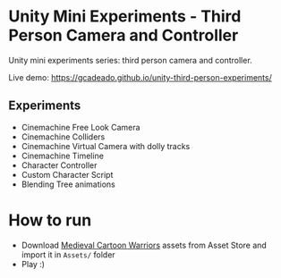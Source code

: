 # Unity Mini Experiments - Third Person Camera and Controller

Unity mini experiments series: third person camera and controller.

Live demo:
https://gcadeado.github.io/unity-third-person-experiments/

## Experiments

- Cinemachine Free Look Camera
- Cinemachine Colliders
- Cinemachine Virtual Camera with dolly tracks
- Cinemachine Timeline
- Character Controller
- Custom Character Script
- Blending Tree animations

# How to run

- Download [Medieval Cartoon Warriors](https://assetstore.unity.com/packages/3d/characters/medieval-cartoon-warriors-90079) assets from Asset Store and import it in `Assets/` folder
- Play :)

